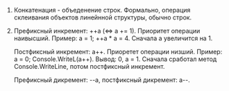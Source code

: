 1. Конкатенация - объеденение строк. Формально, операция склеивания объектов линейнной структуры, обычно строк. 

2. Префиксный инкремент: ++a (<=> a += 1). Приоритет операции наивысший. Пример: a = 1; ++a * a = 4. Сначала а увеличится на 1.

   Постфиксный инкремент: a++. Приоретет операции низший. Пример: a = 0; Console.WriteL(a++). Вывод: 0, a = 1. Сначала сработал метод Console.WriteLine, потом постфиксный инкремент.

   Префиксный дикремент: --а, постфиксный дикремент: а--.
